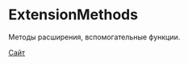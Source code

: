 ExtensionMethods
================

Методы расширения, вспомогательные функции.

[Сайт](http://www.softez.pp.ua/)

